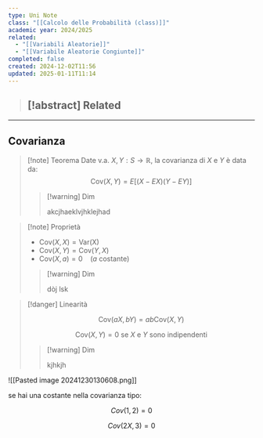 ```yaml
---
type: Uni Note
class: "[[Calcolo delle Probabilità (class)]]"
academic year: 2024/2025
related:
  - "[[Variabili Aleatorie]]"
  - "[[Variabile Aleatorie Congiunte]]"
completed: false
created: 2024-12-02T11:56
updated: 2025-01-11T11:14
---
```

>[!abstract] Related
>- 

---
## Covarianza

>[!note] Teorema
>Date v.a. $X,Y: S \to \mathbb{R}$, la covarianza di $X$ e $Y$ è data da:
>$$
>\text{Cov}(X,Y) = E\big[(X-EX)(Y -EY) \big]
>$$
>
>>[!warning] Dim
>>
>>akcjhaeklvjhklejhad

>[!note] Proprietà
>
>- $\text{Cov}(X,X) = \text{Var(X)}$
>- $\text{Cov}(X,Y) =\text{Cov}(Y,X)$
>- $\text{Cov}(X,a) = 0 \ \ \ \ (a \text{ costante})$ 
>  
>>[!warning] Dim
>>
>>dòj lsk

>[!danger] Linearità
>
>$$
>\text{Cov}(aX, bY) = ab\text{Cov}(X,Y)
>$$
>
>$$
>\text{Cov}(X, Y) = 0 \ \text{se }X \text{ e } Y \text{ sono indipendenti}
>$$
>
>>[!warning] Dim
>>
>>kjhkjh

![[Pasted image 20241230130608.png]]

se hai una costante nella covarianza tipo:

$$
Cov(1,2) = 0
$$


$$
Cov(2X,3) = 0
$$
